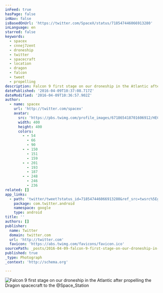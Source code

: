 ```yaml
---
inFeed: true
hasPage: false
inNav: false
isBasedOnUrl: 'https://twitter.com/SpaceX/status/718547446066913280'
inLanguage: en
starred: false
keywords:
  - spacex
  - cnnej7zent
  - droneship
  - twitter
  - spacecraft
  - location
  - dragon
  - falcon
  - tweet
  - propelling
description: Falcon 9 first stage on our droneship in the Atlantic after propelling the Dragon spacecraft to the @Space_Station
datePublished: '2016-04-09T10:37:08.717Z'
dateModified: '2016-04-09T10:36:57.902Z'
author:
  - name: spacex
    url: 'http://twitter.com/spacex'
    avatar:
      src: 'https://pbs.twimg.com/profile_images/671865418701606912/HECw8AzK_400x400.jpg'
      width: 400
      height: 400
      colors:
        - - 54
          - 66
          - 90
        - - 150
          - 151
          - 159
        - - 201
          - 193
          - 187
        - - 248
          - 246
          - 236
related: []
app_links:
  - path: 'twitter/tweet?status_id=718547446066913280&ref_src=twsrc%5Egoogle%7Ctwcamp%5Eandroidseo%7Ctwgr%5Estatus%7Ctwterm%5E718547446066913280'
    package: com.twitter.android
    namespace: google
    type: android
title: ''
authors: []
publisher:
  name: Twitter
  domain: twitter.com
  url: 'http://twitter.com'
  favicon: 'https://abs.twimg.com/favicons/favicon.ico'
sourcePath: _posts/2016-04-09-falcon-9-first-stage-on-our-droneship-in-the-atlantic-after.md
published: true
_type: Photograph
_context: 'http://schema.org'

---
```

![Falcon 9 first stage on our droneship in the Atlantic after propelling the Dragon spacecraft to the @Space_Station](https://s3-us-west-2.amazonaws.com/the-grid-img/p/36684d3540d724999d2d2a0825a0b306ad23d171.jpg)